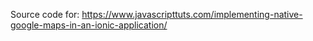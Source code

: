 Source code for: https://www.javascripttuts.com/implementing-native-google-maps-in-an-ionic-application/
